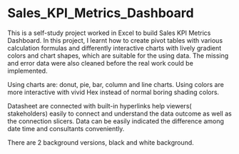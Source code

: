 # Sales_KPI_Metrics_Dashboard
This is a self-study project worked in Excel to build Sales KPI Metrics Dashboard. In this project, I learnt how to create pivot tables with various calculation formulas and differently interactive charts with lively gradient colors and chart shapes, which are suitable for the using data. The missing and error data were also cleaned before the real work could be implemented.

Using charts are: donut, pie, bar, column and line charts. Using colors are more interactive with vivid Hex instead of normal boring shading colors. 

Datasheet are connected with built-in hyperlinks help viewers( stakeholders) easily to connect and understand the data outcome as well as the connection slicers. Data can be easily indicated the difference among date time and consultants conveniently. 

There are 2 background versions, black and white background.
